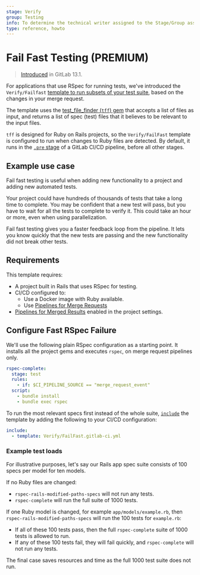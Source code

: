 ```yaml
---
stage: Verify
group: Testing
info: To determine the technical writer assigned to the Stage/Group associated with this page, see https://about.gitlab.com/handbook/engineering/ux/technical-writing/#designated-technical-writers
type: reference, howto
---
```


# Fail Fast Testing **(PREMIUM)**

> [Introduced](https://gitlab.com/gitlab-org/gitlab/-/issues/198550) in GitLab 13.1.

For applications that use RSpec for running tests, we've introduced the `Verify/Failfast`
[template to run subsets of your test suite](https://gitlab.com/gitlab-org/gitlab/-/tree/master/lib/gitlab/ci/templates/Verify/FailFast.gitlab-ci.yml),
based on the changes in your merge request.

The template uses the [test_file_finder (`tff`) gem](https://gitlab.com/gitlab-org/ci-cd/test_file_finder/)
that accepts a list of files as input, and returns a list of spec (test) files
that it believes to be relevant to the input files.

`tff` is designed for Ruby on Rails projects, so the `Verify/FailFast` template is
configured to run when changes to Ruby files are detected. By default, it runs in
the [`.pre` stage](../../../ci/yaml/README.md#pre-and-post) of a GitLab CI/CD pipeline,
before all other stages.

## Example use case

Fail fast testing is useful when adding new functionality to a project and adding
new automated tests.

Your project could have hundreds of thousands of tests that take a long time to complete.
You may be confident that a new test will pass, but you have to wait for all the tests
to complete to verify it. This could take an hour or more, even when using parallelization.

Fail fast testing gives you a faster feedback loop from the pipeline. It lets you
know quickly that the new tests are passing and the new functionality did not break
other tests.

## Requirements

This template requires:

- A project built in Rails that uses RSpec for testing.
- CI/CD configured to:
  - Use a Docker image with Ruby available.
  - Use [Pipelines for Merge Requests](../../../ci/merge_request_pipelines/index.md#configuring-pipelines-for-merge-requests)
- [Pipelines for Merged Results](../../../ci/merge_request_pipelines/pipelines_for_merged_results/index.md#enable-pipelines-for-merged-results)
  enabled in the project settings.

## Configure Fast RSpec Failure

We'll use the following plain RSpec configuration as a starting point. It installs all the
project gems and executes `rspec`, on merge request pipelines only.

```yaml
rspec-complete:
  stage: test
  rules:
    - if: $CI_PIPELINE_SOURCE == "merge_request_event"
  script:
    - bundle install
    - bundle exec rspec
```

To run the most relevant specs first instead of the whole suite, [`include`](../../../ci/yaml/README.md#include)
the template by adding the following to your CI/CD configuration:

```yaml
include:
  - template: Verify/FailFast.gitlab-ci.yml
```

### Example test loads

For illustrative purposes, let's say our Rails app spec suite consists of 100 specs per model for ten models.

If no Ruby files are changed:

- `rspec-rails-modified-paths-specs` will not run any tests.
- `rspec-complete` will run the full suite of 1000 tests.

If one Ruby model is changed, for example `app/models/example.rb`, then `rspec-rails-modified-paths-specs`
will run the 100 tests for `example.rb`:

- If all of these 100 tests pass, then the full `rspec-complete` suite of 1000 tests is allowed to run.
- If any of these 100 tests fail, they will fail quickly, and `rspec-complete` will not run any tests.

The final case saves resources and time as the full 1000 test suite does not run.
